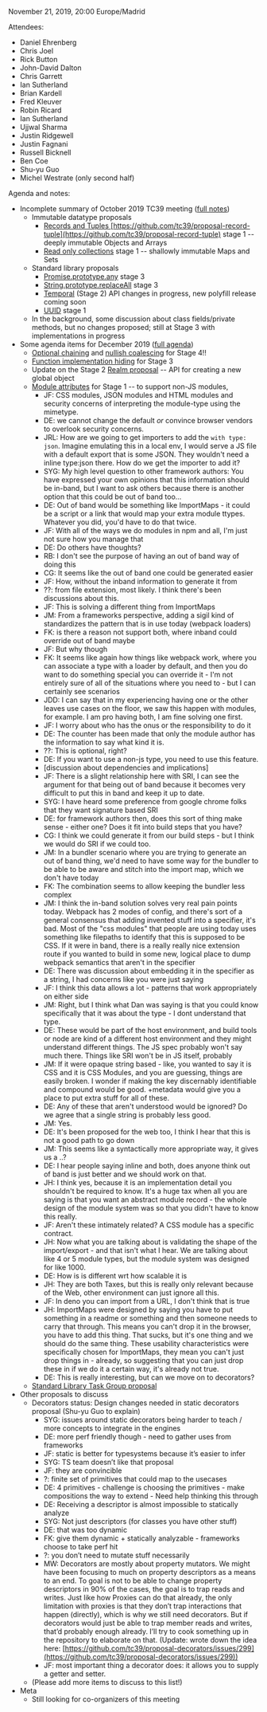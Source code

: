 November 21, 2019, 20:00 Europe/Madrid

Attendees:
* Daniel Ehrenberg
* Chris Joel
* Rick Button
* John-David Dalton
* Chris Garrett
* Ian Sutherland
* Brian Kardell
* Fred Kleuver
* Robin Ricard
* Ian Sutherland
* Ujjwal Sharma
* Justin Ridgewell
* Justin Fagnani
* Russell Bicknell
* Ben Coe
* Shu-yu Guo
* Michel Westrate (only second half)

Agenda and notes:

* Incomplete summary of October 2019 TC39 meeting ([full notes](https://github.com/tc39/notes/tree/master/meetings/2019-10))
    * Immutable datatype proposals
        * [Records and Tuples ](https://button.dev/talks/records-and-tuples-tc39-october-2019.pdf)[https://github.com/tc39/proposal-record-tuple](https://github.com/tc39/proposal-record-tuple) stage 1 -- deeply immutable Objects and Arrays
        * [Read only collections](https://github.com/tc39/proposal-readonly-collections) stage 1 -- shallowly immutable Maps and Sets
    * Standard library proposals
        * [Promise.prototype.any](https://docs.google.com/presentation/d/1mHpRSi1xFJEwuLwN31kRLPBQIpd27EdlAbG4yNakbD0/edit) stage 3
        * [String.prototype.replaceAll](https://docs.google.com/presentation/d/1OGmV6uVTOEeSYO1nMeLjzflkbRJZ4p9QXlGV8IvDMmU/edit) stage 3
        * [Temporal](https://github.com/tc39/proposal-temporal) (Stage 2) API changes in progress, new polyfill release coming soon
        * [UUID](https://github.com/tc39/proposal-uuid) stage 1
    * In the background, some discussion about class fields/private methods, but no changes proposed; still at Stage 3 with implementations in progress
* Some agenda items for December 2019 ([full agenda](https://github.com/tc39/agendas/blob/master/2019/12.md))
    * [Optional chaining](https://github.com/tc39/proposal-optional-chaining/) and [nullish coalescing](https://github.com/tc39/proposal-nullish-coalescing/) for Stage 4!!
    * [Function implementation hiding](https://github.com/tc39/proposal-function-implementation-hiding) for Stage 3
    * Update on the Stage 2 [Realm proposal](https://github.com/tc39/proposal-realms) -- API for creating a new global object
    * [Module attributes](https://github.com/littledan/proposal-module-attributes/) for Stage 1 -- to support non-JS modules, 
        * JF: CSS modules, JSON modules and HTML modules and security concerns of interpreting the module-type using the mimetype.
        * DE: we cannot change the default *or* convince browser vendors to overlook security concerns.
        * JRL: How are we going to get importers to add the `with type: json`. Imagine emulating this in a local env, I would serve a JS file with a default export that is some JSON. They wouldn't need a inline type:json there. How do we get the importer to add it?
        * SYG: My high level question to other framework authors: You have expressed your own opinions that this information should be in-band, but I want to ask others because there is another option that this could be out of band too…
        * DE: Out of band would be something like ImportMaps - it could be a script or a link that would map your extra module ttypes.  Whatever you did, you'd have to do that twice.
        * JF: With all of the ways we do modules in npm and all, I'm just not sure how you manage that
        * DE: Do others have thoughts?
        * RB: I don't see the purpose of having an out of band way of doing this
        * CG: It seems like the out of band one could be generated easier
        * JF: How, without the inband information to generate it from
        * ??: from file extension, most likely. I think there's been discussions about this.
        * JF: This is solving a different thing from ImportMaps
        * JM: From a frameworks perspective, adding a sigil kind of standardizes the pattern that is in use today (webpack loaders)
        * FK: is there a reason not support both, where inband could override out of band maybe
        * JF: But why though
        * FK: It seems like again how things like webpack work, where you can associate a type with a loader by default, and then you do want to do something special you can override it - I'm not entirely sure of all of the situations where you need to - but I can certainly see scenarios
        * JDD: I can say that in my experiencing having one or the other leaves use cases on the floor, we saw this happen with modules, for example.  I am pro having both, I am fine solving one first.
        * JF: I worry about who has the onus or the responsibility to do it
        * DE: The counter has been made that only the module author has the information to say what kind it is.  
        * ??: This is optional, right?
        * DE: If you want to use a non-js type, you need to use this feature.
        * [discussion about dependencies and implications]
        * JF: There is a slight relationship here with SRI, I can see the argument for that being out of band because it becomes very difficult to put this in band and keep it up to date. 
        * SYG: I have heard some preference from google chrome folks that they want signature based SRI
        * DE: for framework authors then, does this sort of thing make sense - either one? Does it fit into build steps that you have? 
        * CG: I think we could generate it from our build steps - but I think we would do SRI if we could too.
        * JM: In a bundler scenario where you are trying to generate an out of band thing, we'd need to have some way for the bundler to be able to be aware and stitch into the import map, which we don't have today
        * FK: The combination seems to allow keeping the bundler less complex
        * JM: I think the in-band solution solves very real pain points today.  Webpack has 2 modes of config, and there's sort of a general consensus that adding invented stuff into a specifier, it's bad.  Most of the "css modules" that people are using today uses something like filepaths to identify that this is supposed to be CSS. If it were in band, there is a really really nice extension route if you wanted to build in some new, logical place to dump webpack semantics that aren't in the specifier
        * DE: There was discussion about embedding it in the specifier as a string, I had concerns like you were just saying
        * JF:  I think this data allows a lot - patterns that work appropriately on either side
        * JM: Right, but I think what Dan was saying is that you could know specifically that it was about the type - I dont understand that type.
        * DE: These would be part of the host environment, and build tools or node are kind of a different host environment and they might understand different things. The JS spec probably won't say much there.  Things like SRI won't be in JS itself, probably
        * JM: If it were opaque string based - like, you wanted to say it is CSS and it is CSS Modules, and you are guessing, things are easily broken.  I wonder if making the key discernably identifiable and compound would be good.  +metadata would give you a place to put extra stuff for all of these.
        * DE: Any of these that aren't understood would be ignored?  Do we agree that a single string is probably less good.
        * JM: Yes.
        * DE: It's been proposed for the web too, I think I hear that this is not a good path to go down
        * JM: This seems like a syntactically more appropriate way, it gives us a ..?
        * DE:  I hear people saying inline and both, does anyone think out of band is just better and we should work on that.
        * JH: I think yes, because it is an implementation detail you shouldn't be required to know. It's a huge tax when all you are saying is that you want an abstract module record - the whole design of the module system was so that you didn't have to know this really.
        * JF: Aren't these intimately related?  A CSS module has a specific contract.
        * JH: Now what you are talking about is validating the shape of the import/export - and that isn't what I hear.  We are talking about like 4 or 5 module types, but the module system was designed for like 1000.  
        * DE: How is is different wrt how scalable it is
        * JH: They are both Taxes, but this is really only relevant because of the Web, other environment can just ignore all this.
        * JF: In deno you can import from a URL, I don't think that is true
        * JH: ImportMaps were designed by saying you have to put something in a readme or something and then someone needs to carry that through.  This means you can't drop it in the browser, you have to add this thing.  That sucks, but it's one thing and we should do the same thing.  These usability characteristics were specifically chosen for ImportMaps, they mean you can't just drop things in - already, so suggesting that you can just drop these in if we do it a certain way, it's already not true.
        * DE: This is really interesting, but can we move on to decorators?
    * [Standard Library Task Group proposal](https://github.com/syg/standard-library-task-group)
* Other proposals to discuss
    * Decorators status: Design changes needed in static decorators proposal (Shu-yu Guo to explain)
        * SYG: issues around static decorators being harder to teach / more concepts to integrate in the engines
        * DE: more perf friendly though - need to gather uses from frameworks
        * JF: static is better for typesystems because it’s easier to infer
        * SYG: TS team doesn’t like that proposal
        * JF: they are convincible
        * ?: finite set of primitives that could map to the usecases
        * DE: 4 primitives - challenge is choosing the primitives - make compositions the way to extend - Need help thinking this through
        * DE: Receiving a descriptor is almost impossible to statically analyze
        * SYG: Not just descriptors (for classes you have other stuff)
        * DE: that was too dynamic
        * FK: give them dynamic + statically analyzable - frameworks choose to take perf hit
        * ?: you don’t need to mutate stuff necessarily
        * MW: Decorators are mostly about property mutators. We might have been focusing to much on property descriptors as a means to an end. To goal is not to be able to change property descriptors in 90% of the cases, the goal is to trap reads and writes. Just like how Proxies can do that already, the only limitation with proxies is that they don’t trap interactions that happen (directly), which is why we still need decorators. But if decorators would just be able to trap member reads and writes, that’d probably enough already. I’ll try to cook something up in the repository to elaborate on that. (Update: wrote down the idea here: [https://github.com/tc39/proposal-decorators/issues/299](https://github.com/tc39/proposal-decorators/issues/299))
        * JF: most important thing a decorator does: it allows you to supply a getter and setter.
    * (Please add more items to discuss to this list!)
* Meta
    * Still looking for co-organizers of this meeting
